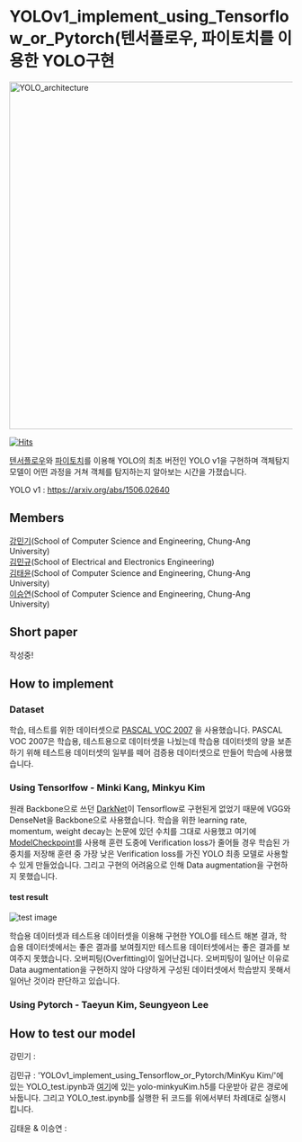 # YOLOv1_implement_using_Tensorflow_or_Pytorch(텐서플로우, 파이토치를 이용한 YOLO구현

<img width="618" alt="YOLO_architecture" src="https://user-images.githubusercontent.com/50979281/130927332-1aefef43-c67e-48db-98fe-68cd0a1ad629.png">


[![Hits](https://hits.seeyoufarm.com/api/count/incr/badge.svg?url=https%3A%2F%2Fgithub.com%2FCUAI-CAU%2FYOLOv1_implement_using_Tensorflow_or_Pytorch&count_bg=%2379C83D&title_bg=%23555555&icon=&icon_color=%23E7E7E7&title=hits&edge_flat=false)](https://hits.seeyoufarm.com)


[텐서플로우](https://www.tensorflow.org)와 [파이토치](https://pytorch.org)를 이용해 YOLO의 최초 버전인 YOLO v1을 구현하며 객체탐지 모델이 어떤 과정을 거쳐 객체를 탐지하는지 알아보는 시간을 가졌습니다. 


YOLO v1 : https://arxiv.org/abs/1506.02640

## Members

[강민기](https://github.com/bbx8216)(School of Computer Science and Engineering, Chung-Ang University)
<br>
[김민규](https://github.com/MinkyuKim26)(School of Electrical and Electronics Engineering)
<br>
[김태윤](https://github.com/KimTaeYun02)(School of Computer Science and Engineering, Chung-Ang University)
<br>
[이승연](https://github.com/tmddus2)(School of Computer Science and Engineering, Chung-Ang University)

## Short paper
작성중!

## How to implement

### Dataset

학습, 테스트를 위한 데이터셋으로 [PASCAL VOC 2007](http://host.robots.ox.ac.uk/pascal/VOC/voc2007/) 을 사용했습니다. PASCAL VOC 2007은 학습용, 테스트용으로 데이터셋을 나눴는데 학습용 데이터셋의 양을 보존하기 위해 테스트용 데이터셋의 일부를 떼어 검증용 데이터셋으로 만들어 학습에 사용했습니다.


### Using Tensorlfow - Minki Kang, Minkyu Kim

 원래 Backbone으로 쓰던 [DarkNet](https://pjreddie.com/darknet/)이 Tensorflow로 구현된게 없었기 때문에 VGG와 DenseNet을 Backbone으로 사용했습니다. 학습을 위한 learning rate, momentum, weight decay는 논문에 있던 수치를 그대로 사용했고 여기에 [ModelCheckpoint](https://www.tensorflow.org/api_docs/python/tf/keras/callbacks/ModelCheckpoint)를 사용해 훈련 도중에 Verification loss가 줄어들 경우 학습된 가중치를 저장해 훈련 중 가장 낮은 Verification loss를 가진 YOLO 최종 모델로 사용할 수 있게 만들었습니다. 
그리고 구현의 어려움으로 인해 Data augmentation을 구현하지 못했습니다.


#### test result
 
 ![test image](https://user-images.githubusercontent.com/50979281/131445170-794469fb-2c6c-434b-bb60-4e3e216b0119.png)
 
 학습용 데이터셋과 테스트용 데이터셋을 이용해 구현한 YOLO를 테스트 해본 결과, 학습용 데이터셋에서는 좋은 결과를 보여줬지만 테스트용 데이터셋에서는 좋은 결과를 보여주지 못했습니다. 오버피팅(Overfitting)이 일어난겁니다. 오버피팅이 일어난 이유로 Data augmentation을 구현하지 않아 다양하게 구성된 데이터셋에서 학습받지 못해서 일어난 것이라 판단하고 있습니다.


### Using Pytorch - Taeyun Kim, Seungyeon Lee



## How to test our model

강민기 : 

김민규 : 'YOLOv1_implement_using_Tensorflow_or_Pytorch/MinKyu Kim/'에 있는 YOLO_test.ipynb과  [여기](https://drive.google.com/file/d/18wl62z2sU3O6NUl45K7iYSzWnGlpUYzV/view?usp=sharing)에 있는 yolo-minkyuKim.h5를 다운받아 같은 경로에 놔둡니다. 그리고 YOLO_test.ipynb를 실행한 뒤 코드를 위에서부터 차례대로 실행시킵니다.


김태윤 & 이승연 : 


